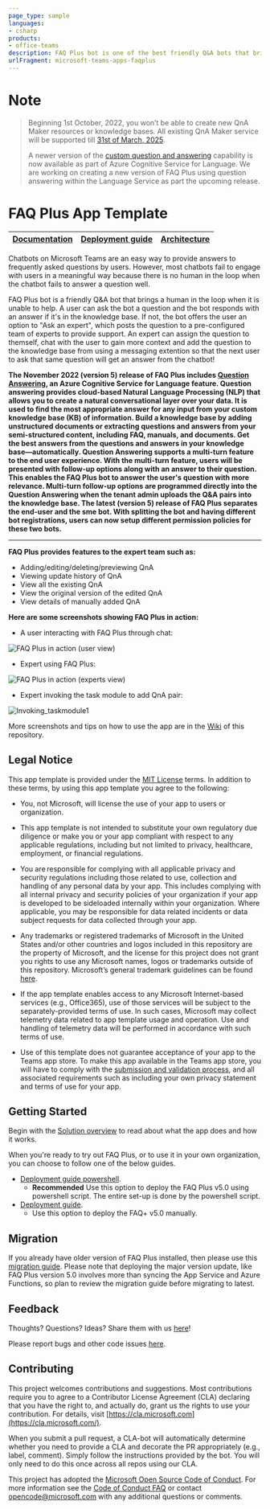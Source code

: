 ```yaml
---
page_type: sample
languages:
- csharp
products:
- office-teams
description: FAQ Plus bot is one of the best friendly Q&A bots that bring a human in the loop when it is unable to help with an answer from the knowledge base.
urlFragment: microsoft-teams-apps-faqplus
---
```


#  Note

> Beginning 1st October, 2022, you won’t be able to create new QnA Maker resources or knowledge bases. All existing QnA Maker service will be supported till [31st of March, 2025](https://azure.microsoft.com/en-us/updates/azure-qna-maker-will-be-retired-on-31-march-2025/).
>
> A newer version of the [custom question and answering](https://azure.microsoft.com/en-us/products/cognitive-services/question-answering/) capability is now available as part of Azure Cognitive Service for Language. We are working on creating a new version of FAQ Plus using question answering within the Language Service as part the upcoming release.


#  FAQ Plus App Template

| [Documentation](https://github.com/v-royavinash/microsoft-teams-apps-faqplus/wiki/Home) | [Deployment guide](https://github.com/v-royavinash/microsoft-teams-apps-faqplus/wiki/Deployment-Guide) | [Architecture](https://github.com/v-royavinash/microsoft-teams-apps-faqplus/wiki/Solution-Overview) |
| ---- | ---- | ---- |

Chatbots on Microsoft Teams are an easy way to provide answers to frequently asked questions by users. However, most chatbots fail to engage with users in a meaningful way because there is no human in the loop when the chatbot fails to answer a question well. 

FAQ Plus bot is a friendly Q&A bot that brings a human in the loop when it is unable to help. A user can ask the bot a question and the bot responds with an answer if it's in the knowledge base. If not, the bot offers  the user an option to "Ask an expert", which posts the question to a pre-configured team of experts to provide support. An expert can assign the question to themself, chat with the user to gain more context and add the question to the knowledge base from using a messaging extention so that the next user to ask that same question will get an answer from the chatbot!

**The November 2022 (version 5) release of FAQ Plus includes [Question Answering](https://learn.microsoft.com/en-us/azure/cognitive-services/language-service/question-answering/overview), an Azure Cognitive Service for Language feature. Question answering provides cloud-based Natural Language Processing (NLP) that allows you to create a natural conversational layer over your data. It is used to find the most appropriate answer for any input from your custom knowledge base (KB) of information. 
Build a knowledge base by adding unstructured documents or extracting questions and answers from your semi-structured content, including FAQ, manuals, and documents. Get the best answers from the questions and answers in your knowledge base—automatically. Question Answering supports a multi-turn feature to the end user experience. With the multi-turn feature, users will be presented with follow-up options along with an answer to their question. This enables the FAQ Plus bot to answer the user's question with more relevance. Multi-turn follow-up options are programmed directly into the Question Answering when the tenant admin uploads the Q&A pairs into the knowledge base.
The latest (version 5) release of FAQ Plus separates the end-user and the sme bot. With splitting the bot and having different bot registrations, users can now setup different permission policies for these two bots.**

****

**FAQ Plus provides features to the expert team such as:**
* Adding/editing/deleting/previewing QnA
* Viewing update history of QnA
* View all the existing QnA
* View the original version of the edited QnA
* View details of manually added QnA

**Here are some screenshots showing FAQ Plus in action:**

*	A user interacting with FAQ Plus through chat:

![FAQ Plus in action (user view)](https://github.com/v-royavinash/microsoft-teams-faqplusplus-app/wiki/images/FAQPlusEndUser.gif)


*	Expert using FAQ Plus:

![FAQ Plus in action (experts view)](https://github.com/v-royavinash/microsoft-teams-faqplusplus-app/wiki/images/FAQPlusExperts.gif)


*	Expert invoking the task module to add QnA pair:

![Invoking_taskmodule1](https://github.com/v-royavinash/microsoft-teams-apps-faqplus/wiki/Images/Invoking_taskmodule1.png)

More screenshots and tips on how to use the app are in the [Wiki](https://github.com/v-royavinash/microsoft-teams-apps-faqplus/wiki/Home) of this repository.

## Legal Notice

This app template is provided under the [MIT License](https://github.com/v-royavinash/microsoft-teams-apps-faqplus/blob/master/LICENSE) terms.  In addition to these terms, by using this app template you agree to the following:

- You, not Microsoft, will license the use of your app to users or organization. 

- This app template is not intended to substitute your own regulatory due diligence or make you or your app compliant with respect to any applicable regulations, including but not limited to privacy, healthcare, employment, or financial regulations.

- You are responsible for complying with all applicable privacy and security regulations including those related to use, collection and handling of any personal data by your app. This includes complying with all internal privacy and security policies of your organization if your app is developed to be sideloaded internally within your organization. Where applicable, you may be responsible for data related incidents or data subject requests for data collected through your app.

- Any trademarks or registered trademarks of Microsoft in the United States and/or other countries and logos included in this repository are the property of Microsoft, and the license for this project does not grant you rights to use any Microsoft names, logos or trademarks outside of this repository. Microsoft’s general trademark guidelines can be found [here](https://www.microsoft.com/en-us/legal/intellectualproperty/trademarks/usage/general.aspx).

- If the app template enables access to any Microsoft Internet-based services (e.g., Office365), use of those services will be subject to the separately-provided terms of use. In such cases, Microsoft may collect telemetry data related to app template usage and operation. Use and handling of telemetry data will be performed in accordance with such terms of use.

- Use of this template does not guarantee acceptance of your app to the Teams app store. To make this app available in the Teams app store, you will have to comply with the [submission and validation process](https://docs.microsoft.com/en-us/microsoftteams/platform/concepts/deploy-and-publish/appsource/publish), and all associated requirements such as including your own privacy statement and terms of use for your app.

## Getting Started

Begin with the [Solution overview](https://github.com/v-royavinash/microsoft-teams-apps-faqplus/wiki/Solution-Overview) to read about what the app does and how it works.

When you're ready to try out FAQ Plus, or to use it in your own organization,  you can choose to follow one of the below guides.
* [Deployment guide powershell](https://github.com/v-royavinash/microsoft-teams-apps-faqplus/wiki/Deployment-Guide-manual).
    * **Recommended** Use this option to deploy the FAQ Plus v5.0 using powershell script. The entire set-up is done by the powershell script.
* [Deployment guide](https://github.com/v-royavinash/microsoft-teams-apps-faqplus/wiki/Deployment-Guide).
    * Use this option to deploy the FAQ+ v5.0 manually.

## Migration

If you already have older version of FAQ Plus installed, then please use this [migration guide](https://github.com/v-royavinash/microsoft-teams-apps-faqplus/wiki/Migration-Guide-manual). Please note that deploying the major version update, like FAQ Plus version 5.0 involves more than syncing the App Service and Azure Functions, so plan to review the migration guide before migrating to latest.

## Feedback

Thoughts? Questions? Ideas? Share them with us [here](https://aka.ms/fqbappfeedback)!

Please report bugs and other code issues [here](https://github.com/v-royavinash/microsoft-teams-apps-faqplus/issues/new).

## Contributing

This project welcomes contributions and suggestions. Most contributions require you to agree to a Contributor License Agreement (CLA) declaring that you have the right to, and actually do, grant us the rights to use your contribution. For details, visit [https://cla.microsoft.com](https://cla.microsoft.com/).

When you submit a pull request, a CLA-bot will automatically determine whether you need to provide a CLA and decorate the PR appropriately (e.g., label, comment). Simply follow the instructions provided by the bot. You will only need to do this once across all repos using our CLA.

This project has adopted the [Microsoft Open Source Code of Conduct](https://opensource.microsoft.com/codeofconduct/). For more information see the [Code of Conduct FAQ](https://opensource.microsoft.com/codeofconduct/FAQ/) or contact [opencode@microsoft.com](mailto:opencode@microsoft.com) with any additional questions or comments.

